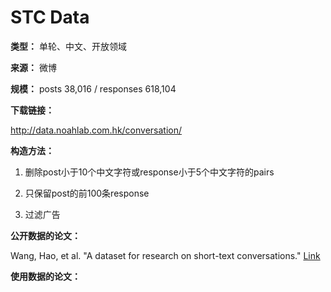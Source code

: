 # STC Data

**类型：** 单轮、中文、开放领域

**来源：** 微博

**规模：** posts 38,016 / responses 618,104

**下载链接：**

http://data.noahlab.com.hk/conversation/



**构造方法：**

1. 删除post小于10个中文字符或response小于5个中文字符的pairs

2. 只保留post的前100条response

3. 过滤广告

   

**公开数据的论文：**

Wang, Hao, et al. "A dataset for research on short-text conversations." [Link](http://w.hangli-hl.com/uploads/3/1/6/8/3168008/emnlp_2013.pdf)



**使用数据的论文：**

